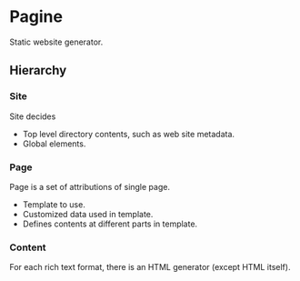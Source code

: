 # Pagine
Static website generator.

## Hierarchy

### Site

Site decides

- Top level directory contents, such as web site metadata.
- Global elements.

### Page

Page is a set of attributions of single page.

- Template to use.
- Customized data used in template.
- Defines contents at different parts in template.

### Content

For each rich text format, there is an HTML generator (except HTML itself).
